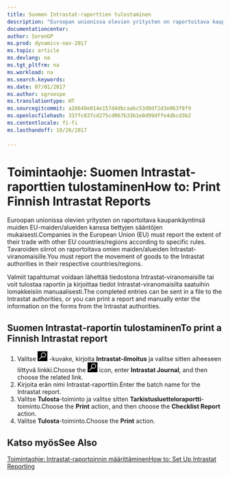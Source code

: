 ```yaml
---
title: Suomen Intrastat-raporttien tulostaminen
description: "Euroopan unionissa olevien yritysten on raportoitava kaupankäyntinsä muiden EU-maiden/alueiden kanssa tiettyjen sääntöjen mukaisesti. Tavaroiden siirrot on raportoitava omien maiden/alueiden Intrastat-viranomaisille."
documentationcenter: 
author: SorenGP
ms.prod: dynamics-nav-2017
ms.topic: article
ms.devlang: na
ms.tgt_pltfrm: na
ms.workload: na
ms.search.keywords: 
ms.date: 07/01/2017
ms.author: sgroespe
ms.translationtype: HT
ms.sourcegitcommit: a16640e014e157d4dbcaabc53d0df2d3e063f8f9
ms.openlocfilehash: 337fc037cd275cd067b33b1e0d99dffe4dbcd3b2
ms.contentlocale: fi-fi
ms.lasthandoff: 10/26/2017

---
```

# <a name="how-to-print-finnish-intrastat-reports"></a><span data-ttu-id="12cb1-104">Toimintaohje: Suomen Intrastat-raporttien tulostaminen</span><span class="sxs-lookup"><span data-stu-id="12cb1-104">How to: Print Finnish Intrastat Reports</span></span>
<span data-ttu-id="12cb1-105">Euroopan unionissa olevien yritysten on raportoitava kaupankäyntinsä muiden EU-maiden/alueiden kanssa tiettyjen sääntöjen mukaisesti.</span><span class="sxs-lookup"><span data-stu-id="12cb1-105">Companies in the European Union (EU) must report the extent of their trade with other EU countries/regions according to specific rules.</span></span> <span data-ttu-id="12cb1-106">Tavaroiden siirrot on raportoitava omien maiden/alueiden Intrastat-viranomaisille.</span><span class="sxs-lookup"><span data-stu-id="12cb1-106">You must report the movement of goods to the Intrastat authorities in their respective countries/regions.</span></span>  

<span data-ttu-id="12cb1-107">Valmiit tapahtumat voidaan lähettää tiedostona Intrastat-viranomaisille tai voit tulostaa raportin ja kirjoittaa tiedot Intrastat-viranomaisilta saatuihin lomakkeisiin manuaalisesti.</span><span class="sxs-lookup"><span data-stu-id="12cb1-107">The completed entries can be sent in a file to the Intrastat authorities, or you can print a report and manually enter the information on the forms from the Intrastat authorities.</span></span>  

## <a name="to-print-a-finnish-intrastat-report"></a><span data-ttu-id="12cb1-108">Suomen Intrastat-raportin tulostaminen</span><span class="sxs-lookup"><span data-stu-id="12cb1-108">To print a Finnish Intrastat report</span></span>  

1.  <span data-ttu-id="12cb1-109">Valitse ![Etsi sivu tai raportti](../../media/ui-search/search_small.png "Etsi sivu tai raportti -kuvake") -kuvake, kirjoita **Intrastat-ilmoitus** ja valitse sitten aiheeseen liittyvä linkki.</span><span class="sxs-lookup"><span data-stu-id="12cb1-109">Choose the ![Search for Page or Report](../../media/ui-search/search_small.png "Search for Page or Report icon") icon, enter **Intrastat Journal**, and then choose the related link.</span></span>  
2.  <span data-ttu-id="12cb1-110">Kirjoita erän nimi Intrastat-raporttiin.</span><span class="sxs-lookup"><span data-stu-id="12cb1-110">Enter the batch name for the Intrastat report.</span></span>  
3.  <span data-ttu-id="12cb1-111">Valitse **Tulosta**-toiminto ja valitse sitten **Tarkistusluetteloraportti**-toiminto.</span><span class="sxs-lookup"><span data-stu-id="12cb1-111">Choose the **Print** action, and then choose the **Checklist Report** action.</span></span>  
4.  <span data-ttu-id="12cb1-112">Valitse **Tulosta**-toiminto.</span><span class="sxs-lookup"><span data-stu-id="12cb1-112">Choose the **Print** action.</span></span>  

## <a name="see-also"></a><span data-ttu-id="12cb1-113">Katso myös</span><span class="sxs-lookup"><span data-stu-id="12cb1-113">See Also</span></span>  
 [<span data-ttu-id="12cb1-114">Toimintaohje: Intrastat-raportoinnin määrittäminen</span><span class="sxs-lookup"><span data-stu-id="12cb1-114">How to: Set Up Intrastat Reporting</span></span>](../../finance-how-setup-report-intrastat.md)

